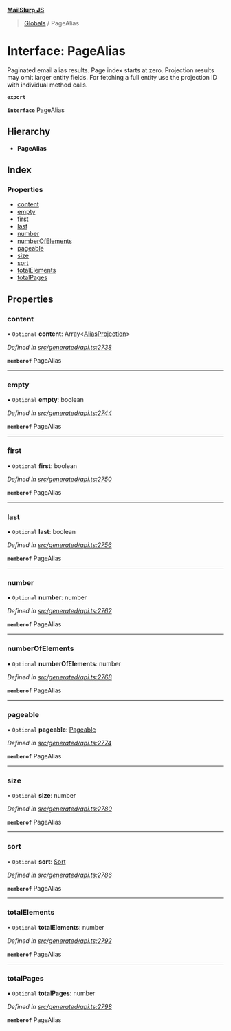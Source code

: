 **[MailSlurp JS](../README.md)**

> [Globals](../README.md) / PageAlias

# Interface: PageAlias

Paginated email alias results. Page index starts at zero. Projection results may omit larger entity fields. For fetching a full entity use the projection ID with individual method calls.

**`export`** 

**`interface`** PageAlias

## Hierarchy

* **PageAlias**

## Index

### Properties

* [content](pagealias.md#content)
* [empty](pagealias.md#empty)
* [first](pagealias.md#first)
* [last](pagealias.md#last)
* [number](pagealias.md#number)
* [numberOfElements](pagealias.md#numberofelements)
* [pageable](pagealias.md#pageable)
* [size](pagealias.md#size)
* [sort](pagealias.md#sort)
* [totalElements](pagealias.md#totalelements)
* [totalPages](pagealias.md#totalpages)

## Properties

### content

• `Optional` **content**: Array\<[AliasProjection](aliasprojection.md)>

*Defined in [src/generated/api.ts:2738](https://github.com/mailslurp/mailslurp-client/blob/85c640b/src/generated/api.ts#L2738)*

**`memberof`** PageAlias

___

### empty

• `Optional` **empty**: boolean

*Defined in [src/generated/api.ts:2744](https://github.com/mailslurp/mailslurp-client/blob/85c640b/src/generated/api.ts#L2744)*

**`memberof`** PageAlias

___

### first

• `Optional` **first**: boolean

*Defined in [src/generated/api.ts:2750](https://github.com/mailslurp/mailslurp-client/blob/85c640b/src/generated/api.ts#L2750)*

**`memberof`** PageAlias

___

### last

• `Optional` **last**: boolean

*Defined in [src/generated/api.ts:2756](https://github.com/mailslurp/mailslurp-client/blob/85c640b/src/generated/api.ts#L2756)*

**`memberof`** PageAlias

___

### number

• `Optional` **number**: number

*Defined in [src/generated/api.ts:2762](https://github.com/mailslurp/mailslurp-client/blob/85c640b/src/generated/api.ts#L2762)*

**`memberof`** PageAlias

___

### numberOfElements

• `Optional` **numberOfElements**: number

*Defined in [src/generated/api.ts:2768](https://github.com/mailslurp/mailslurp-client/blob/85c640b/src/generated/api.ts#L2768)*

**`memberof`** PageAlias

___

### pageable

• `Optional` **pageable**: [Pageable](pageable.md)

*Defined in [src/generated/api.ts:2774](https://github.com/mailslurp/mailslurp-client/blob/85c640b/src/generated/api.ts#L2774)*

**`memberof`** PageAlias

___

### size

• `Optional` **size**: number

*Defined in [src/generated/api.ts:2780](https://github.com/mailslurp/mailslurp-client/blob/85c640b/src/generated/api.ts#L2780)*

**`memberof`** PageAlias

___

### sort

• `Optional` **sort**: [Sort](sort.md)

*Defined in [src/generated/api.ts:2786](https://github.com/mailslurp/mailslurp-client/blob/85c640b/src/generated/api.ts#L2786)*

**`memberof`** PageAlias

___

### totalElements

• `Optional` **totalElements**: number

*Defined in [src/generated/api.ts:2792](https://github.com/mailslurp/mailslurp-client/blob/85c640b/src/generated/api.ts#L2792)*

**`memberof`** PageAlias

___

### totalPages

• `Optional` **totalPages**: number

*Defined in [src/generated/api.ts:2798](https://github.com/mailslurp/mailslurp-client/blob/85c640b/src/generated/api.ts#L2798)*

**`memberof`** PageAlias
